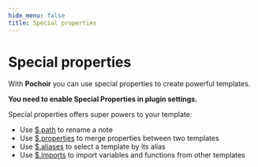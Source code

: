 ```yaml
---
hide_menu: false
title: Special properties
---
```

# Special properties

With **Pochoir** you can use special properties to create powerful templates.

**You need to enable Special Properties in plugin settings.**

Special properties offers super powers to your template:

- Use [$.path](/special-properties/path) to rename a note
- Use [$.properties](/special-properties/properties) to merge properties between two templates
- Use [$.aliases](/special-properties/aliases) to select a template by its alias
- Use [$.imports](/special-properties/imports) to import variables and functions from other templates
